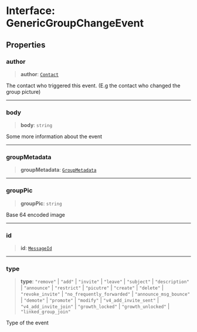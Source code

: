 # Interface: GenericGroupChangeEvent

## Properties

### author

> **author**: [`Contact`](/api/api/model/contact/interfaces/Contact.md)

The contact who triggered this event. (E.g the contact who changed the group picture)

***

### body

> **body**: `string`

Some more information about the event

***

### groupMetadata

> **groupMetadata**: [`GroupMetadata`](/api/api/model/group-metadata/interfaces/GroupMetadata.md)

***

### groupPic

> **groupPic**: `string`

Base 64 encoded image

***

### id

> **id**: [`MessageId`](/api/api/model/aliases/type-aliases/MessageId.md)

***

### type

> **type**: `"remove"` \| `"add"` \| `"invite"` \| `"leave"` \| `"subject"` \| `"description"` \| `"announce"` \| `"restrict"` \| `"picutre"` \| `"create"` \| `"delete"` \| `"revoke_invite"` \| `"no_frequently_forwarded"` \| `"announce_msg_bounce"` \| `"demote"` \| `"promote"` \| `"modify"` \| `"v4_add_invite_sent"` \| `"v4_add_invite_join"` \| `"growth_locked"` \| `"growth_unlocked"` \| `"linked_group_join"`

Type of the event

